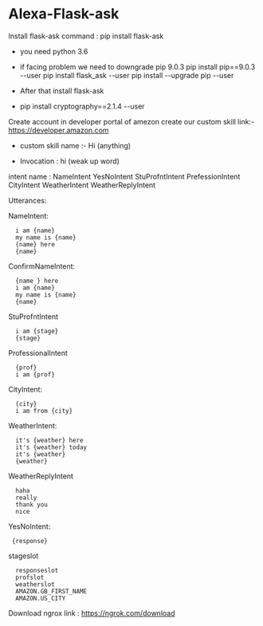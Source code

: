 # Alexa-Flask-ask

Install flask-ask
command : pip install flask-ask

- you need python 3.6

- if facing problem we need to downgrade pip 9.0.3
      pip install pip==9.0.3 --user
      pip install flask_ask --user
      pip install --upgrade pip  --user 

- After that install flask-ask 
- pip install cryptography==2.1.4 --user 

Create account in developer portal of amezon create our custom skill link:- https://developer.amazon.com 

- custom skill name :- Hi (anything) 

- Invocation : hi (weak up word)

intent name :
        NameIntent
        YesNoIntent
        StuProfntIntent
        PrefessionIntent
        CityIntent
        WeatherIntent
        WeatherReplyIntent

Utterances:

NameIntent: 

      i am {name}
      my name is {name}
      {name} here
      {name}

ConfirmNameIntent:
      
      {name } here
      i am {name}
      my name is {name}
      {name}

StuProfntIntent
      
      i am {stage}
      {stage}

ProfessionalIntent
      
      {prof}
      i am {prof}

CityIntent:
      
      {city}
      i am from {city}

WeatherIntent:
      
      it's {weather} here
      it's {weather} today
      it's {weather} 
      {weather}
  
WeatherReplyIntent
      
      haha
      really
      thank you
      nice
  
YesNoIntent:
      
     {response}

stageslot

      responseslot
      profslot
      weatherslot
      AMAZON.GB_FIRST_NAME
      AMAZON.US_CITY

Download ngrox link : https://ngrok.com/download


